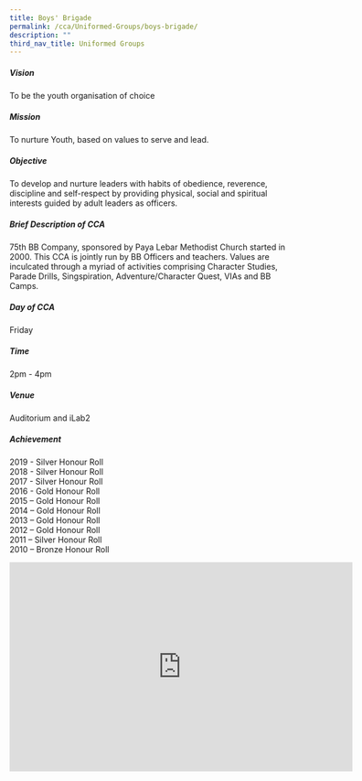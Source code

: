 ```yaml
---
title: Boys' Brigade
permalink: /cca/Uniformed-Groups/boys-brigade/
description: ""
third_nav_title: Uniformed Groups
---
```

##### Vision

To be the youth organisation of choice  
  

##### Mission

To nurture Youth, based on values to serve and lead.

  

##### Objective

To develop and nurture leaders with habits of obedience, reverence, discipline and self-respect by providing physical, social and spiritual interests guided by adult leaders as officers.

  

##### Brief Description of CCA

75th BB Company, sponsored by Paya Lebar Methodist Church started in 2000. This CCA is jointly run by BB Officers and teachers. Values are inculcated through a myriad of activities comprising Character Studies, Parade Drills, Singspiration, Adventure/Character Quest, VIAs and BB Camps.

  

##### Day of CCA
Friday

  

##### Time
2pm - 4pm



##### Venue

Auditorium and iLab2  

  

##### Achievement

2019 - Silver Honour Roll   
2018 - Silver Honour Roll  
2017 - Silver Honour Roll  
2016 - Gold Honour Roll  
2015 – Gold Honour Roll  
2014 – Gold Honour Roll  
2013 – Gold Honour Roll  
2012 – Gold Honour Roll  
2011 – Silver Honour Roll  
2010 – Bronze Honour Roll


<center><iframe allowfullscreen="true" height="366" width="600" frameborder="0" src="https://docs.google.com/presentation/d/e/2PACX-1vQU7KpXnMaFe0eabjjxEb9oEgJ4uNvGx_5WkrJvo0vEwvgCTD29mJ8x5M1jPddG8C52iaPdsOgXeXM1/embed?start=false&amp;loop=false&amp;delayms=3000"></iframe></center>